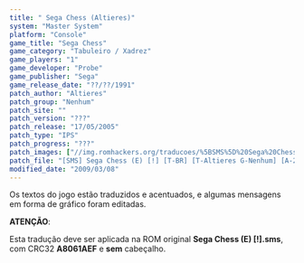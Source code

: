 ```yaml
---
title: " Sega Chess (Altieres)"
system: "Master System"
platform: "Console"
game_title: "Sega Chess"
game_category: "Tabuleiro / Xadrez"
game_players: "1"
game_developer: "Probe"
game_publisher: "Sega"
game_release_date: "??/??/1991"
patch_author: "Altieres"
patch_group: "Nenhum"
patch_site: ""
patch_version: "???"
patch_release: "17/05/2005"
patch_type: "IPS"
patch_progress: "???"
patch_images: ["//img.romhackers.org/traducoes/%5BSMS%5D%20Sega%20Chess%20-%20Altieres%20-%201.png","//img.romhackers.org/traducoes/%5BSMS%5D%20Sega%20Chess%20-%20Altieres%20-%202.png","//img.romhackers.org/traducoes/%5BSMS%5D%20Sega%20Chess%20-%20Altieres%20-%203.png"]
patch_file: "[SMS] Sega Chess (E) [!] [T-BR] [T-Altieres G-Nenhum] [A-2005].zip"
modified_date: "2009/03/08"
---
```

Os textos do jogo estão traduzidos e acentuados, e algumas mensagens em forma de gráfico foram editadas.

<b>ATENÇÃO</b>:

Esta tradução deve ser aplicada na ROM original <b>Sega Chess (E) [!].sms</b>, com CRC32 <b>A8061AEF</b> e <b>sem</b> cabeçalho.

